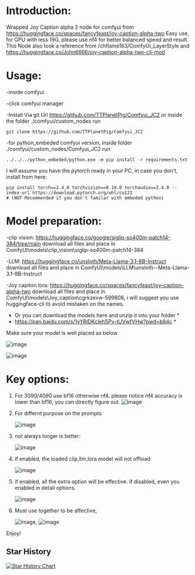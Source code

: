 # Introduction:

Wrapped Joy Caption alpha 2 node for comfyui from https://huggingface.co/spaces/fancyfeast/joy-caption-alpha-two
Easy use, for GPU with less 19G, please use nf4 for better balanced speed and result.
This Node also took a reference from /chflame163/ComfyUI_LayerStyle and https://huggingface.co/John6666/joy-caption-alpha-two-cli-mod

# Usage:
-inside comfyui

-click comfyui manager

-Install Via git Url https://github.com/TTPlanetPig/Comfyui_JC2 or inside the folder ./comfyui/custom_nodes run 
```shell
git clone https://github.com/TTPlanetPig/Comfyui_JC2
```
-for python_embeded comfyui version, inside folder ./comfyui/custom_nodes/Comfyui_JC2 run 
```shell
../../../python_embeded/python.exe -m pip install -r requirements.txt
```

I will assume you have the pytorch ready in your PC, in case you don't, install from here: 
```shell
pip install torch==2.4.0 torchvision==0.19.0 torchaudio==2.4.0 --index-url https://download.pytorch.org/whl/cu121  
# (NOT Recommended if you don't familar with embeded python)
```
# Model preparation:

-clip vision: https://huggingface.co/google/siglip-so400m-patch14-384/tree/main download all files and place in ComfyUI\models\clip_vision\siglip-so400m-patch14-384

-LLM: https://huggingface.co/unsloth/Meta-Llama-3.1-8B-Instruct download all files and place in ComfyUI\models\LLM\unsloth--Meta-Llama-3.1-8B-Instruct

-Joy capiton lora: https://huggingface.co/spaces/fancyfeast/joy-caption-alpha-two download all files and place in ComfyUI\models\Joy_caption\cgrkzexw-599808, i will suggest you use huggingface-cli to avoid mistaken on the names.

* Or you can download the models here and unzip it into your folder *
* https://pan.baidu.com/s/1yYRlDKclehSPv-tUVwfVHw?pwd=b84c *

Make sure your model is well placed as below.

![image](https://github.com/user-attachments/assets/510d2e6b-db1f-4743-92f4-9a8ae80ef6dd)


![image](https://github.com/user-attachments/assets/9ae0a410-539e-49c5-a1b4-4434da02dc28)

# Key options:
1. For 3090/4090 use bf16 otherwise nf4. please notice nf4 accuracy is lower than bf16, you can directly figure out.
   ![image](https://github.com/user-attachments/assets/8001e70b-cea3-4971-a8c2-f483a2c4f91c) 
3. For differnt purpose on the prompts
   
   ![image](https://github.com/user-attachments/assets/110f25f6-ea25-4395-b698-c0ec358940ae)
5. not always longer is better:
   
   ![image](https://github.com/user-attachments/assets/05e8cfbe-f983-4c8e-813a-761779d0ba4e)
7. if enabled, the loaded clip,llm,lora model will not offload
   
   ![image](https://github.com/user-attachments/assets/804d3326-0f44-4cd2-98c9-56e174e552c1)
9. if enabled, all the extra option will be effective. if disabled, even you enabled in detail options.
    
    ![image](https://github.com/user-attachments/assets/6cb00a63-a1e6-4502-87ff-b99800d37912)
11. Must use together to be affective,
    
    ![image](https://github.com/user-attachments/assets/16d11016-6ff1-4d62-90ca-c3d820af4cd3),
    ![image](https://github.com/user-attachments/assets/6fe8dbd4-affe-4753-b10e-aa4120ab5149)



Enjoy!

## Star History

<a href="https://star-history.com/#TTPlanetPig/Comfyui_JC2&Date">
 <picture>
   <source media="(prefers-color-scheme: dark)" srcset="https://api.star-history.com/svg?repos=TTPlanetPig/Comfyui_JC2&type=Date&theme=dark" />
   <source media="(prefers-color-scheme: light)" srcset="https://api.star-history.com/svg?repos=TTPlanetPig/Comfyui_JC2&type=Date" />
   <img alt="Star History Chart" src="https://api.star-history.com/svg?repos=TTPlanetPig/Comfyui_JC2&type=Date" />
 </picture>
</a>



